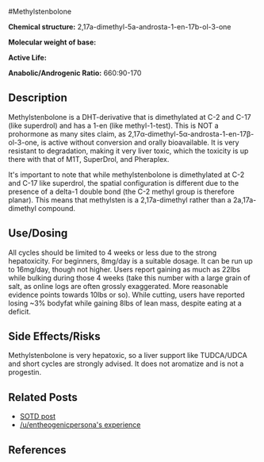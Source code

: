 #Methylstenbolone

**Chemical structure:** 2,17a-dimethyl-5a-androsta-1-en-17b-ol-3-one

**Molecular weight of base:** 

**Active Life:** 

**Anabolic/Androgenic Ratio:** 660:90-170

## Description
Methylstenbolone is a DHT-derivative that is dimethylated at C-2 and C-17 (like superdrol) and has a 1-en (like methyl-1-test). This is NOT a prohormone as many sites claim, as 2,17α-dimethyl-5α-androsta-1-en-17β-ol-3-one, is active without conversion and orally bioavailable. It is very resistant to degradation, making it very liver toxic, which the toxicity is up there with that of M1T, SuperDrol, and Pheraplex.

It's important to note that while methylstenbolone is dimethylated at C-2 and C-17 like superdrol, the spatial configuration is different due to the presence of a delta-1 double bond (the C-2 methyl group is therefore planar). This means that methylsten is a 2,17a-dimethyl rather than a 2a,17a-dimethyl compound.

## Use/Dosing
All cycles should be limited to 4 weeks or less due to the strong hepatoxicity.  For beginners, 8mg/day is a suitable dosage.  It can be run up to 16mg/day, though not higher.  Users report gaining as much as 22lbs while bulking during those 4 weeks (take this number with a large grain of salt, as online logs are often grossly exaggerated.  More reasonable evidence points towards 10lbs or so).  While cutting, users have reported losing ~3% bodyfat while gaining 8lbs of lean mass, despite eating at a deficit. 

## Side Effects/Risks
Methylstenbolone is very hepatoxic, so a liver support like TUDCA/UDCA and short cycles are strongly advised.  It does not aromatize and is not a progestin.  

## Related Posts
* [SOTD post](http://www.reddit.com/r/steroids/comments/2oeom2/methylstenbolone_the_superdrol_alternative/)
* [/u/entheogenicpersona's experience](http://www.reddit.com/r/steroids/comments/2oeom2/methylstenbolone_the_superdrol_alternative/cmmgrpu)

## References